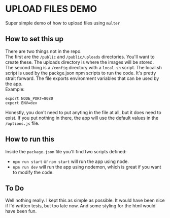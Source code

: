 # UPLOAD FILES DEMO

Super simple demo of how to upload files using `multer`

## How to set this up
There are two things not in the repo.  
The first are the `/public` and `/public/uploads` directories.  You'll want to create these.  The uploads directory is where the images will be stored.  
The second thing is a `/config` directory with a `local.sh` script. The local.sh script is used by the packge.json npm scripts to run the code.  It's pretty strait forward.  The file exports environment variables that can be used by the app.  
Example:
```
export NODE_PORT=8080
export ENV=dev
```
Honestly, you don't need to put anyting in the file at all, but it does need to exist.  If you put nothing in there, the app will use the default values in the `/options.js` file.

## How to run this
Inside the `package.json` file you'll find two scripts defined:
* `npm run start` or `npm start` will run the app using node.  
* `npm run dev` will run the app using nodemon, which is great if you want to modify the code.

## To Do
Well nothing really.  I kept this as simple as possible.  It would have been nice if I'd written tests, but too late now.  And some styling for the html would have been fun.